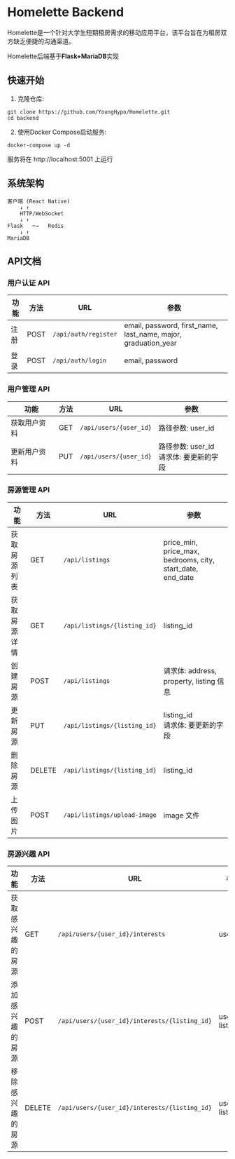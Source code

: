 # Homelette Backend

Homelette是一个针对大学生短期租房需求的移动应用平台，该平台旨在为租房双方缺乏便捷的沟通渠道。

Homelette后端基于**Flask+MariaDB**实现

## 快速开始

1. 克隆仓库:
```
git clone https://github.com/YoungHypo/Homelette.git
cd backend
```

2. 使用Docker Compose启动服务:
```
docker-compose up -d
```

服务将在 http://localhost:5001 上运行

## 系统架构

```
客户端 (React Native)
    ↓ ↑
    HTTP/WebSocket
    ↓ ↑
Flask   ─→   Redis    
    ↓ ↑                
MariaDB
```

## API文档

### 用户认证 API

| 功能 | 方法 | URL | 参数 |
|------|------|-----|------|
| 注册 | POST | `/api/auth/register` | email, password, first_name, last_name, major, graduation_year |
| 登录 | POST | `/api/auth/login` | email, password |

### 用户管理 API

| 功能 | 方法 | URL | 参数 |
|------|------|-----|------|
| 获取用户资料 | GET | `/api/users/{user_id}` | 路径参数: user_id |
| 更新用户资料 | PUT | `/api/users/{user_id}` | 路径参数: user_id<br>请求体: 要更新的字段 |

### 房源管理 API

| 功能 | 方法 | URL | 参数 |
|------|------|-----|------|
| 获取房源列表 | GET | `/api/listings` | price_min, price_max, bedrooms, city, start_date, end_date |
| 获取房源详情 | GET | `/api/listings/{listing_id}` | listing_id |
| 创建房源 | POST | `/api/listings` | 请求体: address, property, listing 信息 |
| 更新房源 | PUT | `/api/listings/{listing_id}` | listing_id<br>请求体: 要更新的字段 |
| 删除房源 | DELETE | `/api/listings/{listing_id}` | listing_id |
| 上传图片 | POST | `/api/listings/upload-image` | image 文件 |

### 房源兴趣 API

| 功能 | 方法 | URL | 参数 |
|------|------|-----|------|
| 获取感兴趣的房源 | GET | `/api/users/{user_id}/interests` | user_id |
| 添加感兴趣的房源 | POST | `/api/users/{user_id}/interests/{listing_id}` | user_id, listing_id |
| 移除感兴趣的房源 | DELETE | `/api/users/{user_id}/interests/{listing_id}` | user_id, listing_id |